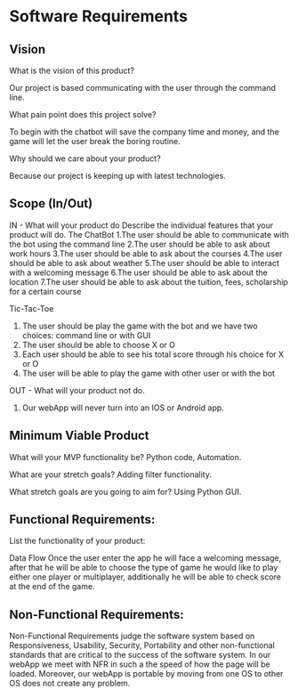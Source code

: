 # Software Requirements

## Vision

What is the vision of this product?

Our project is based communicating with the user through the command line.

What pain point does this project solve?

To begin with the chatbot will save the company time and money, and the game will let the user break the boring routine.

Why should we care about your product?

Because our project is keeping up with latest technologies.

## Scope (In/Out)

IN - What will your product do
Describe the individual features that your product will do.
The ChatBot
1.The user should be able to communicate with the bot using the command line
2.The user should be able to ask about work hours
3.The user should be able to ask about the courses
4.The user should be able to ask about weather
5.The user should be able to interact with a welcoming message
6.The user should be able to ask about the location
7.The user should be able to ask about the tuition, fees, scholarship for a certain course

Tic-Tac-Toe
1. The user should be play the game with the bot and we have two choices: command line or with GUI
2. The user should be able to choose X or O
3. Each  user should be able to see his total score through his choice for X or O
4. The user will  be able to play the game with other user or with the bot

OUT - What will your product not do.

1. Our webApp will never turn into an IOS or Android app.

## Minimum Viable Product

What will your MVP functionality be?
Python code, Automation.

What are your stretch goals?
Adding filter functionality.

What stretch goals are you going to aim for?
Using Python GUI.

## Functional Requirements:

List the functionality of your product:

Data Flow
Once the user enter the app he will face a welcoming message, after that he will be able to choose the type of game he would like to play either one player or multiplayer, additionally he will be able to check score at the end of the game.

## Non-Functional Requirements:

Non-Functional Requirements judge the software system based on Responsiveness, Usability, Security, Portability and other non-functional standards that are critical to the success of the software system. In our webApp we meet with NFR in such a the speed of how the page will be loaded. Moreover, our webApp is portable by moving from one OS to other OS does not create any problem.
